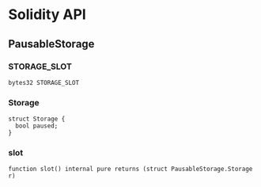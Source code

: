 # Solidity API

## PausableStorage

### STORAGE_SLOT

```solidity
bytes32 STORAGE_SLOT
```

### Storage

```solidity
struct Storage {
  bool paused;
}
```

### slot

```solidity
function slot() internal pure returns (struct PausableStorage.Storage r)
```

